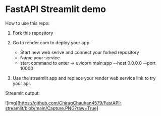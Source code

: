 # FastAPI Streamlit demo

How to use this repo:

1. Fork this repository

2. Go to render.com to deploy your app
   * Start new web serive and connect your forked repository 
   * Name your service
   * start command to enter -> uvicorn main:app --host 0.0.0.0 --port 10000

3. Use the streamlit app and replace your render web service link to try your api.

Streamlit output:

![img][https://github.com/ChiragChauhan4579/FastAPI-streamlit/blob/main/Capture.PNG?raw=True]
